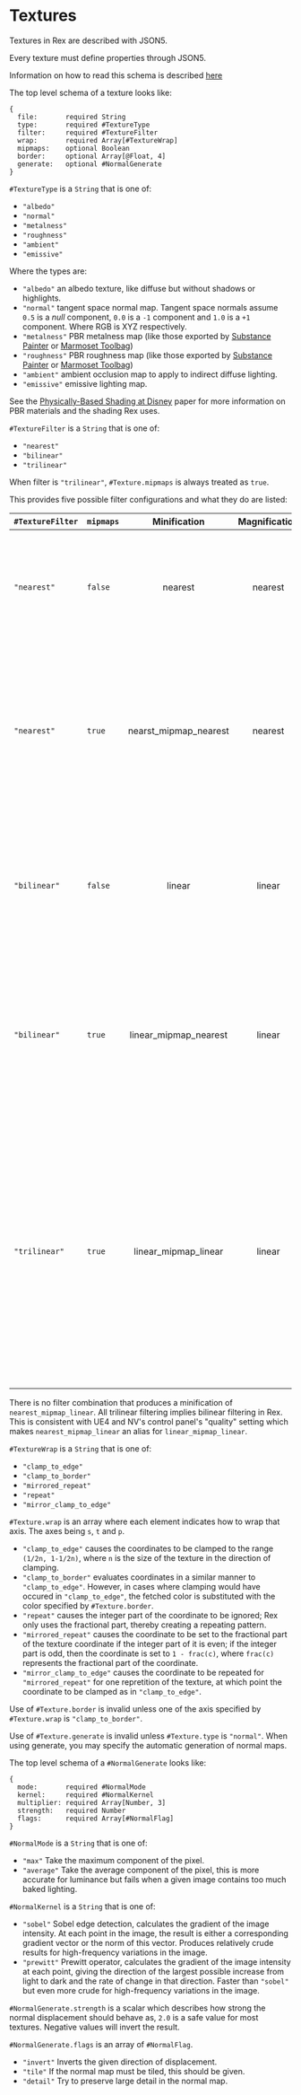 # Textures

Textures in Rex are described with JSON5.

Every texture must define properties through JSON5.

Information on how to read this schema is described [here](JSON5.md)

The top level schema of a texture looks like:
```
{
  file:       required String
  type:       required #TextureType
  filter:     required #TextureFilter
  wrap:       required Array[#TextureWrap]
  mipmaps:    optional Boolean
  border:     optional Array[@Float, 4]
  generate:   optional #NormalGenerate
}
```

`#TextureType` is a `String` that is one of:
  * `"albedo"`
  * `"normal"`
  * `"metalness"`
  * `"roughness"`
  * `"ambient"`
  * `"emissive"`

Where the types are:
* `"albedo"` an albedo texture, like diffuse but without shadows or highlights.
* `"normal"` tangent space normal map. Tangent space normals assume `0.5` is a _null_ component, `0.0` is a `-1` component and `1.0` is a `+1` component. Where RGB is XYZ respectively.
* `"metalness"` PBR metalness map (like those exported by [Substance Painter](https://www.substance3d.com/products/substance-painter) or [Marmoset Toolbag](https://marmoset.co/toolbag/))
* `"roughness"` PBR roughness map (like those exported by [Substance Painter](https://www.substance3d.com/products/substance-painter) or [Marmoset Toolbag](https://marmoset.co/toolbag/))
* `"ambient"` ambient occlusion map to apply to indirect diffuse lighting.
* `"emissive"` emissive lighting map.

See the [Physically-Based Shading at Disney](https://disney-animation.s3.amazonaws.com/library/s2012_pbs_disney_brdf_notes_v2.pdf) paper for more information on PBR materials and the shading Rex uses.

`#TextureFilter` is a `String` that is one of:
  * `"nearest"`
  * `"bilinear"`
  * `"trilinear"`

When filter is `"trilinear"`, `#Texture.mipmaps` is always treated as `true`.

This provides five possible filter configurations and what they do are listed:

| `#TextureFilter`    | `mipmaps` | Minification          | Magnification | Description
| ------------------- | --------- | :-------------------: | :-----------: | -----------
| `"nearest"`         | `false`   | nearest               | nearest       | Uses element that is nearest, (in [Manhattan distance](https://en.wikipedia.org/wiki/Taxicab_geometry)) to the center of pixel being textured.
| `"nearest"`         | `true`    | nearst_mipmap_nearest | nearest       | Chooses the mipmap that most closely matches the size of the pixel being textured and uses the criteron above to produce a texture value.
| `"bilinear"`        | `false`   | linear                | linear        | Uses weighted average of the four texture elements that are closest to the center of the pixel being textured.
| `"bilinear"`        | `true`    | linear_mipmap_nearest | linear        | Chooses the mipmap that most closely matches the size of pixel being textured and uses the criteron above to produce a texture value.
| `"trilinear"`       | `true`    | linear_mipmap_linear  | linear        | Chooses the two mipmaps that most closely match the size of the pixel being textured and uses the criteron two above to produce a texture value from each mipmap. The final texture value is a weighted average of those two values.

There is no filter combination that produces a minification of `nearest_mipmap_linear`. All trilinear filtering implies bilinear filtering in Rex. This is consistent with UE4 and NV's control panel's "quality" setting which makes `nearest_mipmap_linear` an alias for `linear_mipmap_linear`.

`#TextureWrap` is a `String` that is one of:
  * `"clamp_to_edge"`
  * `"clamp_to_border"`
  * `"mirrored_repeat"`
  * `"repeat"`
  * `"mirror_clamp_to_edge"`

`#Texture.wrap` is an array where each element indicates how to wrap that axis. The axes being `s`, `t` and `p`.

* `"clamp_to_edge"` causes the coordinates to be clamped to the range `(1/2n, 1-1/2n)`, where `n` is the size of the texture in the direction of clamping.
* `"clamp_to_border"` evaluates coordinates in a similar manner to `"clamp_to_edge"`. However, in cases where clamping would have occured in `"clamp_to_edge"`, the fetched color is substituted with the color specified by `#Texture.border`.
* `"repeat"` causes the integer part of the coordinate to be ignored; Rex only uses the fractional part, thereby creating a repeating pattern.
* `"mirrored_repeat"` causes the coordinate to be set to the fractional part of the texture coordinate if the integer part of it is even; if the integer part is odd, then the coordinate is set to `1 - frac(c)`, where `frac(c)` represents the fractional part of the coordinate.
* `"mirror_clamp_to_edge"` causes the coordinate to be repeated for `"mirrored_repeat"` for one repretition of the texture, at which point the coordinate to be clamped as in `"clamp_to_edge"`.

Use of `#Texture.border` is invalid unless one of the axis specified by `#Texture.wrap` is `"clamp_to_border"`.

Use of `#Texture.generate` is invalid unless `#Texture.type` is `"normal"`. When using generate, you may specify the automatic generation of normal maps.

The top level schema of a `#NormalGenerate` looks like:
```
{
  mode:       required #NormalMode
  kernel:     required #NormalKernel
  multiplier: required Array[Number, 3]
  strength:   required Number
  flags:      required Array[#NormalFlag]
}
```

`#NormalMode` is a `String` that is one of:
  * `"max"` Take the maximum component of the pixel.
  * `"average"` Take the average component of the pixel, this is more accurate for luminance but fails when a given image contains too much baked lighting.

`#NormalKernel` is a `String` that is one of:
  * `"sobel"` Sobel edge detection, calculates the gradient of the image intensity. At each point in the image, the result is either a corresponding gradient vector or the norm of this vector. Produces relatively crude results for high-frequency variations in the image.
  * `"prewitt"` Prewitt operator, calculates the gradient of the image intensity at each point, giving the direction of the largest possible increase from light to dark and the rate of change in that direction. Faster than `"sobel"` but even more crude for high-frequency variations in the image.

`#NormalGenerate.strength` is a scalar which describes how strong the normal displacement should behave as, `2.0` is a safe value for most textures. Negative values will invert the result.

`#NormalGenerate.flags` is an array of `#NormalFlag`.
  * `"invert"` Inverts the given direction of displacement.
  * `"tile"` If the normal map must be tiled, this should be given.
  * `"detail"` Try to preserve large detail in the normal map.
